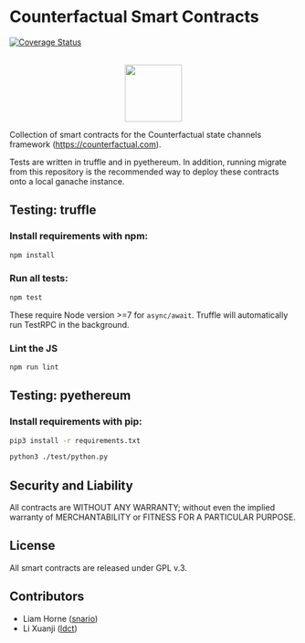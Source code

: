 Counterfactual Smart Contracts
======================

[![Coverage Status](https://coveralls.io/repos/github/counterfactual/counterfactual-contracts/badge.svg?branch=develop&t=Pc5Qbc)](https://coveralls.io/github/counterfactual/counterfactual-contracts?branch=develop)

<p align="center">
  <br/>
  <img width="100" height="100" src="https://static1.squarespace.com/static/59ee6243268b96cc1fb2b14a/t/5a56e2c5ec212d24a8ac0bc6/1516740168424/?format=1500w"></img>
</p>

Collection of smart contracts for the Counterfactual state channels framework (https://counterfactual.com).

Tests are written in truffle and in pyethereum. In addition, running migrate from this repository is the recommended way to deploy these contracts onto a local ganache instance.

Testing: truffle
-------
### Install requirements with npm:

```bash
npm install
```

### Run all tests:

```bash
npm test
```

These require Node version >=7 for `async/await`. Truffle will automatically run TestRPC in the background.

### Lint the JS

```bash
npm run lint
```

Testing: pyethereum
------

### Install requirements with pip:

```bash
pip3 install -r requirements.txt
```

```bash
python3 ./test/python.py
```

Security and Liability
----------------------
All contracts are WITHOUT ANY WARRANTY; without even the implied warranty of MERCHANTABILITY or FITNESS FOR A PARTICULAR PURPOSE.

License
-------
All smart contracts are released under GPL v.3.

Contributors
------------
- Liam Horne ([snario](https://github.com/snario/))
- Li Xuanji ([ldct](https://github.com/ldct))
